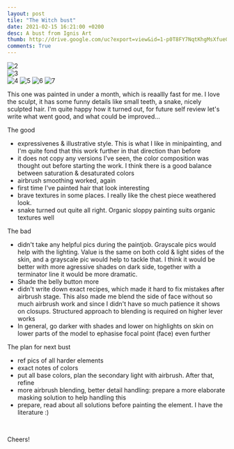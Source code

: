 ```yaml
---
layout: post
tile: "The Witch bust"
date: 2021-02-15 16:21:00 +0200
desc: A bust from Ignis Art
thumb: http://drive.google.com/uc?export=view&id=1-p0T8FY7NqtKhgMsXfueGQ7q_9vsNDXf
comments: True
---
```


![2](http://drive.google.com/uc?export=view&id=1-p0T8FY7NqtKhgMsXfueGQ7q_9vsNDXf)	
![3](http://drive.google.com/uc?export=view&id=1xkNVHUxuaOlUYMbi_udA87qSnfBsiY4B)	
![4](http://drive.google.com/uc?export=view&id=1KCW_wHIjh-CjQAkfbZammH1Y-jjI5fkg)
![5](http://drive.google.com/uc?export=view&id=1gBYF3CC5FeP1lamBqYXn6KTtuYUN0LNq)
![6](http://drive.google.com/uc?export=view&id=1BYB8tj6PRSLM8OOyUQtimIJpxF1PLcVG)
![7](http://drive.google.com/uc?export=view&id=1jaJPM9UWjsNjJRyGxS1eJUfBrYXw91Tc)

This one was painted in under a month, which is reaallly fast for me. I love the sculpt, it has some funny details like small teeth, a snake, nicely sculpted hair.
I'm quite happy how it turned out, for future self review let's write what went good, and what could be improved...

The good
*  expressivenes & illustrative style. This is what I like in minipainting, and I'm quite fond that this work further in that direction than before
*  it does not copy any versions I've seen, the color composition was thought out before starting the work. I think there is a good balance between saturation & desaturated colors
*  airbrush smoothing worked, again
*  first time I've painted hair that look interesting
*  brave textures in some places. I really like the chest piece weathered look.
*  snake turned out quite all right. Organic sloppy painting suits organic textures well

The bad
*  didn't take any helpful pics during the paintjob. Grayscale pics would help with the lighting. Value is the same on both cold & light sides of the skin, and a grayscale pic would help to tackle that. I think it would be better with more agressive shades on dark side, together with a terminator line it would be more dramatic. 
* Shade the belly button more
*  didn't write down exact recipes, which made it hard to fix mistakes after airbrush stage. This also made me blend the side of face without so much airbrush work and since I didn't have so much patience it shows on closups. Structured approach to blending is required on higher lever works
*  In general, go darker with shades and lower on highlights on skin on lower parts of the model to ephasise focal point (face) even further

The plan for next bust
*  ref pics of all harder elements
*  exact notes of colors
*  put all base colors, plan the secondary light with airbrush. After that, refine
*  more airbrush blending, better detail handling: prepare a more elaborate masking solution to help handling this
*  prepare, read about all solutions before painting the element. I have the literature :)

&nbsp;&nbsp;&nbsp;&nbsp;&nbsp;&nbsp;&nbsp;&nbsp;


Cheers!
